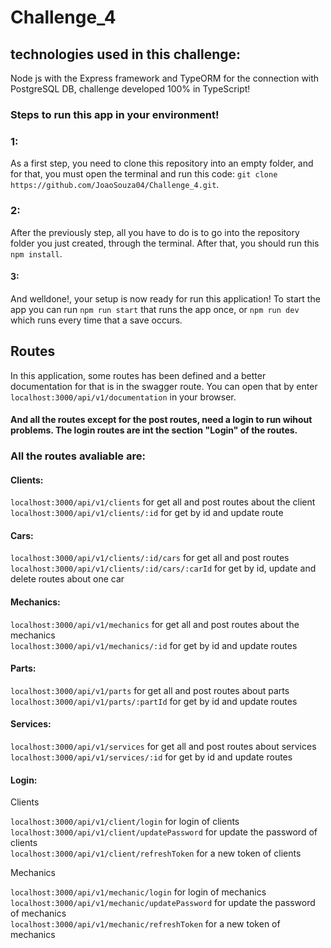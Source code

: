 # Challenge_4

## technologies used in this challenge:

Node js with the Express framework and TypeORM for the connection with PostgreSQL DB,
challenge developed 100% in TypeScript!

### Steps to run this app in your environment!

### 1:

As a first step, you need to clone this repository into an empty folder, and for that, you must open the terminal and run this code: `git clone https://github.com/JoaoSouza04/Challenge_4.git`.

### 2:

After the previously step, all you have to do is to go into the repository folder you just created, through the terminal. After that, you should run this `npm install`.

#### 3:

And welldone!, your setup is now ready for run this application! To start the app you can run `npm run start` that runs the app once, or `npm run dev` which runs every time that a save occurs.

## Routes

In this application, some routes has been defined and a better documentation for that is in the swagger route. You can open that by enter `localhost:3000/api/v1/documentation` in your browser.

#### And all the routes except for the post routes, need a login to run wihout problems. The login routes are int the section "Login" of the routes.

### All the routes avaliable are:

#### Clients:

`localhost:3000/api/v1/clients` for get all and post routes about the client  
`localhost:3000/api/v1/clients/:id` for get by id and update route

#### Cars:

`localhost:3000/api/v1/clients/:id/cars` for get all and post routes  
`localhost:3000/api/v1/clients/:id/cars/:carId` for get by id, update and delete routes about one car

#### Mechanics:

`localhost:3000/api/v1/mechanics` for get all and post routes about the mechanics  
`localhost:3000/api/v1/mechanics/:id` for get by id and update routes

#### Parts:

`localhost:3000/api/v1/parts` for get all and post routes about parts  
`localhost:3000/api/v1/parts/:partId` for get by id and update routes

#### Services:

`localhost:3000/api/v1/services` for get all and post routes about services  
`localhost:3000/api/v1/services/:id` for get by id and update routes

#### Login:

Clients

`localhost:3000/api/v1/client/login` for login of clients  
`localhost:3000/api/v1/client/updatePassword` for update the password of clients  
`localhost:3000/api/v1/client/refreshToken` for a new token of clients

Mechanics

`localhost:3000/api/v1/mechanic/login` for login of mechanics  
`localhost:3000/api/v1/mechanic/updatePassword` for update the password of mechanics  
`localhost:3000/api/v1/mechanic/refreshToken` for a new token of mechanics
